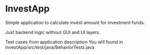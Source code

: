 # InvestApp
Simple application to calculate invest amount for investment funds.

Just backend logic without GUI and UI layers.

Test cases from application description You will found in InvestApp/src/test/java/BehaviorTests.java